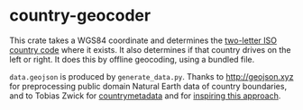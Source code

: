 # country-geocoder

This crate takes a WGS84 coordinate and determines the [two-letter ISO country
code](https://en.wikipedia.org/wiki/ISO_3166-1_alpha-2) where it exists. It
also determines if that country drives on the left or right. It does this by
offline geocoding, using a bundled file.

`data.geojson` is produced by `generate_data.py`. Thanks to
<http://geojson.xyz> for preprocessing public domain Natural Earth data of
country boundaries, and to Tobias Zwick for
[countrymetadata](https://github.com/streetcomplete/countrymetadata) and for
[inspiring this approach](https://github.com/westnordost/countryboundaries).
